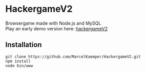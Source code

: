 # HackergameV2
Browsergame made with Node.js and MySQL  
Play an early demo version here: [hackergameV2](https://marcelkaemper.deinsh.eu)
## Installation  
```
git clone https://github.com/MarcelKaemper/HackergameV2.git  
npm install  
node bin/www  
```
